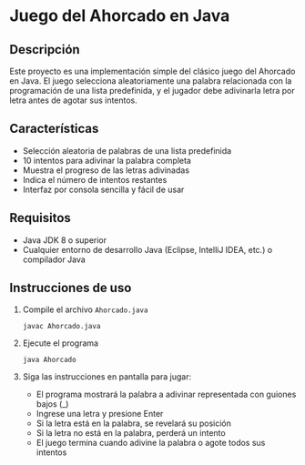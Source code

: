 # Juego del Ahorcado en Java

## Descripción

Este proyecto es una implementación simple del clásico juego del Ahorcado en Java. El juego selecciona aleatoriamente una palabra relacionada con la programación de una lista predefinida, y el jugador debe adivinarla letra por letra antes de agotar sus intentos.

## Características

-   Selección aleatoria de palabras de una lista predefinida
-   10 intentos para adivinar la palabra completa
-   Muestra el progreso de las letras adivinadas
-   Indica el número de intentos restantes
-   Interfaz por consola sencilla y fácil de usar

## Requisitos

-   Java JDK 8 o superior
-   Cualquier entorno de desarrollo Java (Eclipse, IntelliJ IDEA, etc.) o compilador Java

## Instrucciones de uso

1.  Compile el archivo `Ahorcado.java`
    
    ```
    javac Ahorcado.java
    ```
    
2.  Ejecute el programa
    
    ```
    java Ahorcado
    ```
    
3.  Siga las instrucciones en pantalla para jugar:
    -   El programa mostrará la palabra a adivinar representada con guiones bajos (_)
    -   Ingrese una letra y presione Enter
    -   Si la letra está en la palabra, se revelará su posición
    -   Si la letra no está en la palabra, perderá un intento
    -   El juego termina cuando adivine la palabra o agote todos sus intentos
